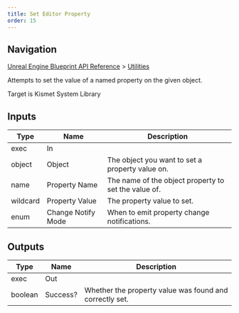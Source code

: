 ```yaml
---
title: Set Editor Property
order: 15
---
```

## Navigation

[Unreal Engine Blueprint API Reference](https://dev.epicgames.com/documentation/en-us/unreal-engine/BlueprintAPI) > [Utilities](https://dev.epicgames.com/documentation/en-us/unreal-engine/BlueprintAPI/Utilities)

Attempts to set the value of a named property on the given object.

Target is Kismet System Library

## Inputs

| Type | Name | Description |
| --- | --- | --- |
| exec | In |  |
| object | Object | The object you want to set a property value on. |
| name | Property Name | The name of the object property to set the value of. |
| wildcard | Property Value | The property value to set. |
| enum | Change Notify Mode | When to emit property change notifications. |

## Outputs

| Type | Name | Description |
| --- | --- | --- |
| exec | Out |  |
| boolean | Success? | Whether the property value was found and correctly set. |
